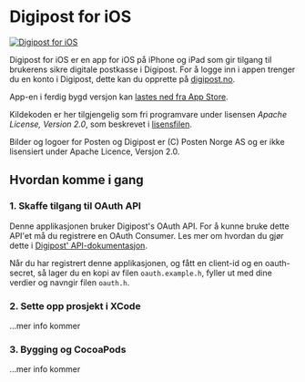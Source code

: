 # Digipost for iOS

[![Digipost for iOS](https://i.imgur.com/vce3NJf.png)](http://itunes.apple.com/no/app/digipost/id441997544?mt=8&uo=4)

Digipost for iOS er en app for iOS på iPhone og iPad som gir tilgang til brukerens sikre digitale postkasse i Digipost. For å logge inn i appen trenger du en konto i Digipost, dette kan du opprette på [digipost.no](https://www.digipost.no/).

App-en i ferdig bygd versjon kan [lastes ned fra App Store](http://itunes.apple.com/no/app/digipost/id441997544?mt=8&uo=4).

Kildekoden er her tilgjengelig som fri programvare under lisensen *Apache License, Version 2.0*, som beskrevet i [lisensfilen](https://github.com/digipost/ios/blob/master/LICENSE "LICENSE").

Bilder og logoer for Posten og Digipost er (C) Posten Norge AS og er ikke lisensiert under Apache Licence, Versjon 2.0.

## Hvordan komme i gang

### 1. Skaffe tilgang til OAuth API

Denne applikasjonen bruker Digipost's OAuth API. For å kunne bruke dette API'et må du registrere en OAuth Consumer. Les mer om hvordan du gjør dette i [Digipost' API-dokumentasjon](https://www.digipost.no/plattform/privat/).

Når du har registrert denne applikasjonen, og fått en client-id og en oauth-secret, så lager du en kopi av filen `oauth.example.h`, fyller ut med dine verdier og navngir filen `oauth.h`.

### 2. Sette opp prosjekt i XCode

...mer info kommer

### 3. Bygging og CocoaPods

...mer info kommer